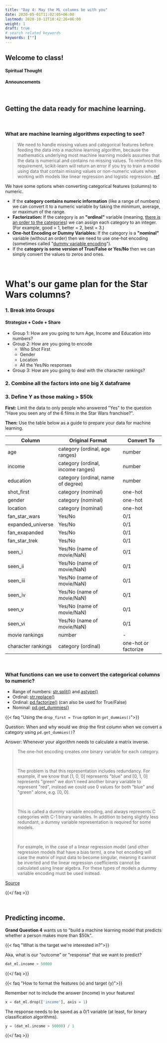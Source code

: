 ```yaml
---
title: "Day 4: May the ML columns be with you"
date: 2020-05-01T11:02:05+06:00
lastmod: 2020-10-12T10:42:26+06:00
weight: 1
draft: true
# search related keywords
keywords: [""]
---
```


## Welcome to class!

#### Spiritual Thought

#### Announcements

<br>

## Getting the data ready for machine learning.

<br>

### What are machine learning algorithms expecting to see?

> We need to handle missing values and categorical features before feeding the data into a machine learning algorithm, because the mathematics underlying most machine learning models assumes that the data is numerical and contains no missing values. To reinforce this requirement, scikit-learn will return an error if you try to train a model using data that contain missing values or non-numeric values when working with models like linear regression and logistic regression. [ref](https://www.dataquest.io/blog/machine-learning-preparing-data/)

We have some options when converting categorical features (columns) to numeric.

- If the **category contains numeric information** (like a range of numbers) we can convert it to a  numeric variable by taking the minimum, average, or maximum of the range.
- **Factorization:** If the category is an **"ordinal"** variable (meaning, [there is an order to the categories](https://www.questionpro.com/blog/nominal-ordinal-interval-ratio/#:~:text=Nominal%20scale%20is%20a%20naming,each%20of%20its%20variable%20options.)) we can assign each category to an integer. (For example, good = 1, better = 2, best = 3.) 
- **One-hot Encoding or Dummy Variables:** If the category is a **"nominal"** variable (without an order) then we need to use one-hot encoding (sometimes called "[dummy variable encoding](https://machinelearningmastery.com/one-hot-encoding-for-categorical-data/)").
- If the **category is some version of True/False or Yes/No** then we can simply convert the values to zeros and ones.

<br>

# What's our game plan for the Star Wars columns?

### 1. Break into Groups

#### Strategize + Code + Share

- Group 1:  How are you going to turn Age, Income and Education into numbers?
- Group 2:  How are you going to encode 
    - Who Shot First
    - Gender
    - Location
    - All the Yes/No responses
- Group 3:  How are you going to deal with the character rankings?  

### 2. Combine all the factors into one big X dataframe
### 3. Define Y as those making > $50k

**First:** Limit the data to only people who answered "Yes" to the question "Have you seen any of the 6 films in the Star Wars franchise?".

**Then:** Use the table below as a guide to prepare your data for machine learning.

| Column            | Original Format                    | Convert To |
|-------------------|------------------------------------|------------|
| age               | category (ordinal, age ranges)     | number     |
| income            | category (ordinal, income ranges)  | number     |
| education         | category (ordinal, name of degree) | number     |
| shot_first        | category (nominal)                 | one-hot    |
| gender            | category (nominal)                 | one-hot    |
| location          | category (nominal)                 | one-hot    |
| fan_star_wars     | Yes/No                             | 0/1        |
| expanded_universe | Yes/No                             | 0/1        |
| fan_exapanded     | Yes/No                             | 0/1        |
| fan_star_trek     | Yes/No                             | 0/1        |
| seen_i            | Yes/No (name of movie/NaN)         | 0/1        |
| seen_ii           | Yes/No (name of movie/NaN)         | 0/1        |
| seen_iii          | Yes/No (name of movie/NaN)         | 0/1        |
| seen_iv           | Yes/No (name of movie/NaN)         | 0/1        |
| seen_v            | Yes/No (name of movie/NaN)         | 0/1        |
| seen_vi           | Yes/No (name of movie/NaN)         | 0/1        |
| movie rankings    | number                             | -          |
| character rankings| category (ordinal)                 | one-hot or factorize |

<br>

### What functions can we use to convert the categorical columns to numeric?

- Range of numbers: [str.split()](https://pandas.pydata.org/pandas-docs/stable/reference/api/pandas.Series.str.split.html) and [astype()](https://pandas.pydata.org/pandas-docs/stable/reference/api/pandas.DataFrame.astype.html)
- Ordinal: [str.replace()](https://pandas.pydata.org/pandas-docs/stable/reference/api/pandas.Series.str.replace.html)
- Ordinal: [pd.factorize()](https://pandas.pydata.org/pandas-docs/stable/reference/api/pandas.factorize.html) (can also be used for True/False)
- Nominal: [pd.get_dummies()](https://pandas.pydata.org/pandas-docs/stable/reference/api/pandas.get_dummies.html)

{{< faq "Using the `drop_first = True` option in `get_dummies()`">}}

Question: When and why would we drop the first column when we convert a category using `pd.get_dummies()`?

Answer: Whenever your algorithm needs to calculate a matrix inverse.

> The one-hot encoding creates one binary variable for each category.
>
> <br>
>
> The problem is that this representation includes redundancy. For example, if we know that [1, 0, 0] represents "blue" and [0, 1, 0] represents "green" we don't need another binary variable to represent "red", instead we could use 0 values for both "blue" and "green" alone, e.g. [0, 0].
>
> <br>
>
> This is called a dummy variable encoding, and always represents C categories with C-1 binary variables. In addition to being slightly less redundant, a dummy variable representation is required for some models.
>
> <br>
>
> For example, in the case of a linear regression model (and other regression models that have a bias term), a one hot encoding will case the matrix of input data to become singular, meaning it cannot be inverted and the linear regression coefficients cannot be calculated using linear algebra. For these types of models a dummy variable encoding must be used instead.

[Source](https://machinelearningmastery.com/one-hot-encoding-for-categorical-data/)

{{</ faq >}}

<br>

<!--------------------------------------------
### Let's get started!

Begin by filtering the data.

```python
dat = starwars_data.query('have_seen_any == "Yes"')
dat.shape
```
And then convert the age, income, and education categories into numbers.

```python
# Create a column that converts the income ranges to a number.
(dat.age
    .str.split("-", expand = True)
    .rename(columns = {0: 'age_min', 1: 'age_max'})
    .apply(lambda x: x.str.replace("> ", ""))
    .astype('float')
    .age_min)
```
You can combine the different features (columns) together using [pd.concat()](https://pandas.pydata.org/pandas-docs/stable/reference/api/pandas.concat.html).

```python
dat_numeric = pd.concat([
    (dat.age
        .str.split("-", expand = True)
        .rename(columns = {0: 'age_min', 1: 'age_max'})
        .apply(lambda x: x.str.replace("> ", ""))
        .astype('float').age_min),
    (dat.household_income
        .str.split("-", expand = True)
        .rename(columns = {0: 'income_min', 1: 'income_max'})
        .apply(lambda x: x.str.replace("\$|,|\+", ""))
        .astype('float').income_min),
    (dat.education
        .str.replace('Less than high school degree', '9')
        .str.replace('High school degree', '12')
        .str.replace('Some college or Associate degree', '14')
        .str.replace('Bachelor degree', '16')
        .str.replace('Graduate degree', '20')
        .astype('float'))], 
    axis = 1
)
```
Use `pd.get_dummies()` or other functions from these slides to finish preparing the columns for machine learning. Below is one example witih `pd.get_dummies()`. What difference does the `drop_first` option make?

```python
dat_onehot = pd.get_dummies(dat.filter(['shot_first']))

dat_onehot = pd.get_dummies(dat.filter(['shot_first']), drop_first = True)
```

When you're done, you can use `pd.concat()` again to combine all your features.

```python
dat_ml = pd.concat([
    # all of the movie rankings (already numbers, no conversion needed),
    # age, income, and education variables
    # all the "one-hot" encoded variables
    # all the 0/1 encoded variables
    ], axis = 1).dropna()
```

<br>
----------------------------------------->

## Predicting income.

**Grand Question 4** wants us to "build a machine learning model that predicts whether a person makes more than $50k".

{{< faq "What is the target we're interested in?">}}

Aka, what is our "outcome" or "response" that we want to predict?

```python
dat_ml.income > 50000
```

{{</ faq >}}

{{< faq "How to format the features (x) and target (y)">}}

Remember not to include the answer (income) in your features!

```python
x = dat_ml.drop(['income'], axis = 1)
```
The response needs to be saved as a 0/1 variable (at least, for binary classification algorithms).

```python
y = (dat_ml.income > 50000) / 1
```

{{</ faq >}}

<!-------------------------------------------------
{{< faq "One example of a model">}}

First we need to build and train the model.

```python
from sklearn.model_selection import train_test_split
from sklearn.tree import DecisionTreeClassifier
from sklearn.tree import export_text

# split the data (x) and response (y) into training and testing sets
x_train, x_test, y_train, y_test = train_test_split(x, y, test_size = .33, random_state = 2020)  

# build and train the model
decision_tree = DecisionTreeClassifier(random_state=0, max_depth=5)
decision_tree = decision_tree.fit(x_train, y_train)

# what does the decision tree look like?
r = export_text(decision_tree, feature_names=x_train.columns.to_list())
print(r)
```

Then we can test it to see how well it does.

```python
from sklearn import metrics

# make predictions with the test data
predict_y = decision_tree.predict(x_test)

# how well did our model do?
metrics.plot_confusion_matrix(decision_tree, x_test, y_test)
print(metrics.accuracy_score(y_test, predict_y))
```
{{</ faq >}}
----------------------------------------------->

<br>
